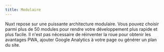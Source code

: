 ```yaml
---
title: Modulaire
---
```

Nuxt repose sur une puissante architecture modulaire. Vous pouvez choisir parmi plus de 50 modules pour rendre votre développement plus rapide et plus facile. Il n'est pas nécessaire de réinventer la roue pour obtenir les avantages PWA, ajouter Google Analytics à votre page ou générer un plan du site.
